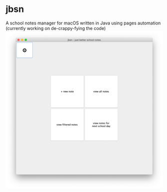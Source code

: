 # jbsn
A school notes manager for macOS written in Java using pages automation (currently working on de-crappy-fying the code)
![Main window](https://github.com/edgelord314/jbsn/blob/master/screenshots/GreetingWindow.png)
